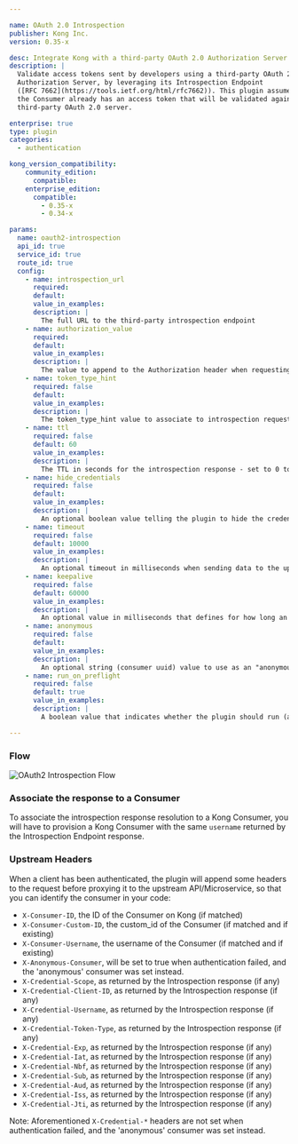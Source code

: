 ```yaml
---

name: OAuth 2.0 Introspection
publisher: Kong Inc.
version: 0.35-x

desc: Integrate Kong with a third-party OAuth 2.0 Authorization Server
description: |
  Validate access tokens sent by developers using a third-party OAuth 2.0
  Authorization Server, by leveraging its Introspection Endpoint
  ([RFC 7662](https://tools.ietf.org/html/rfc7662)). This plugin assumes that
  the Consumer already has an access token that will be validated against a
  third-party OAuth 2.0 server.

enterprise: true
type: plugin
categories:
  - authentication

kong_version_compatibility:
    community_edition:
      compatible:
    enterprise_edition:
      compatible:
        - 0.35-x
        - 0.34-x

params:
  name: oauth2-introspection
  api_id: true
  service_id: true
  route_id: true
  config:
    - name: introspection_url
      required:
      default:
      value_in_examples:
      description: |
        The full URL to the third-party introspection endpoint
    - name: authorization_value
      required:
      default:
      value_in_examples:
      description: |
        The value to append to the Authorization header when requesting the introspection endpoint
    - name: token_type_hint
      required: false
      default:
      value_in_examples:
      description: |
        The token_type_hint value to associate to introspection requests
    - name: ttl
      required: false
      default: 60
      value_in_examples:
      description: |
        The TTL in seconds for the introspection response - set to 0 to disable the expiration
    - name: hide_credentials
      required: false
      default:
      value_in_examples:
      description: |
        An optional boolean value telling the plugin to hide the credential to the upstream API server. It will be removed by Kong before proxying the request.
    - name: timeout
      required: false
      default: 10000
      value_in_examples:
      description: |
        An optional timeout in milliseconds when sending data to the upstream server
    - name: keepalive
      required: false
      default: 60000
      value_in_examples:
      description: |
        An optional value in milliseconds that defines for how long an idle connection will live before being closed
    - name: anonymous
      required: false
      default:
      value_in_examples:
      description: |
        An optional string (consumer uuid) value to use as an "anonymous" consumer if authentication fails. If empty (default), the request will fail with an authentication failure 4xx.
    - name: run_on_preflight
      required: false
      default: true
      value_in_examples:
      description: |
        A boolean value that indicates whether the plugin should run (and try to authenticate) on `OPTIONS` preflight requests. If set to `false` then `OPTIONS` requests will always be allowed.

---
```


### Flow

![OAuth2 Introspection Flow](/assets/images/docs/oauth2/oauth2-introspection.png)

### Associate the response to a Consumer

To associate the introspection response resolution to a Kong Consumer, you will have to provision a Kong Consumer with the same `username` returned by the Introspection Endpoint response.

### Upstream Headers

When a client has been authenticated, the plugin will append some headers to the request before proxying it to the upstream API/Microservice, so that you can identify the consumer in your code:

- `X-Consumer-ID`, the ID of the Consumer on Kong (if matched)
- `X-Consumer-Custom-ID`, the custom_id of the Consumer (if matched and if existing)
- `X-Consumer-Username`, the username of the Consumer (if matched and if existing)
- `X-Anonymous-Consumer`, will be set to true when authentication failed, and the 'anonymous' consumer was set instead.
- `X-Credential-Scope`, as returned by the Introspection response (if any)
- `X-Credential-Client-ID`, as returned by the Introspection response (if any)
- `X-Credential-Username`, as returned by the Introspection response (if any)
- `X-Credential-Token-Type`, as returned by the Introspection response (if any)
- `X-Credential-Exp`, as returned by the Introspection response (if any)
- `X-Credential-Iat`, as returned by the Introspection response (if any)
- `X-Credential-Nbf`, as returned by the Introspection response (if any)
- `X-Credential-Sub`, as returned by the Introspection response (if any)
- `X-Credential-Aud`, as returned by the Introspection response (if any)
- `X-Credential-Iss`, as returned by the Introspection response (if any)
- `X-Credential-Jti`, as returned by the Introspection response (if any)

Note: Aforementioned `X-Credential-*` headers are not set when authentication failed, and the 'anonymous' consumer was set instead.
